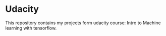 # Udacity

This repository contains my projects form udacity course: Intro to Machine learning with tensorflow.
